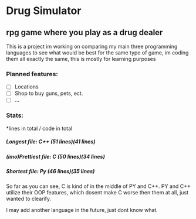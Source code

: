 # Drug Simulator
## rpg game where you play as a drug dealer

This is a project im working on comparing my main three programming languages to see what would be best for the same type of game,
im coding them all exactly the same, this is mostly for learning purposes

### Planned features:

- [ ] Locations
- [ ] Shop to buy guns, pets, ect.
- [ ] ...

### Stats:
*lines in total / code in total
##### Longest file: C++ (51 lines)(41 lines)

##### (imo)Prettiest file: C (50 lines)(34 lines)

##### Shortest file: Py  (46 lines)(35 lines)

So far as you can see, C is kind of in the middle of PY and C++. PY and C++ utilize their OOP features, which dosent make C worse then them at all, just wanted to clearify.


I may add another language in the future, just dont know what.


